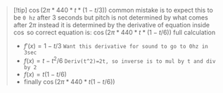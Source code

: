 > [!tip] $\cos(2\pi*440*t*(1-t/3))$
> common mistake is to expect this to be `0 hz` after 3 seconds
> but pitch is not determined by what comes after $2\pi$
> instead it is determined by the derivative of equation inside $\cos$
> so correct equation is: $\cos(2\pi*440*t*(1-t/6))$
> full calculation 
> - $f'(x)=1-t/3$ `Want this derivative for sound to go to 0hz in 3sec`
> - $f(x)=t-t^2/6$ `Deriv(t^2)=2t, so inverse is to mul by t and div by 2`
> - $f(x)=t(1-t/6)$
> - finally $\cos(2\pi*440*t(1-t/6))$
